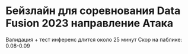 # Бейзлайн для соревнования Data Fusion 2023 направление Атака

Валидация + тест инференс длится около 25 минут
Скор на паблике: 0.08-0.09
